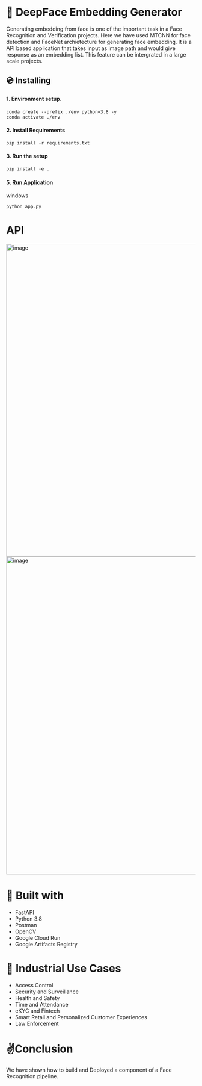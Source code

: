 # 📙 DeepFace Embedding Generator
Generating embedding from face is one of the important task in a Face Recognition and Verification projects. Here we have used MTCNN for face detection and FaceNet archietecture for generating face embedding. It is a API based application that takes input as image path and would give response as an embedding list. This feature can be intergrated in a large scale projects.

## 💿 Installing
#### 1. Environment setup.
```commandline
conda create --prefix ./env python=3.8 -y
conda activate ./env
```

#### 2. Install Requirements
```commandline
pip install -r requirements.txt
```

#### 3. Run the setup
```commandline
pip install -e .
```

#### 5. Run Application
windows
```commandline
python app.py 
```

# API
<img width="831" alt="image" src="https://user-images.githubusercontent.com/57321948/198875358-4319ee30-3db4-4587-811b-938b8d1647df.png">
<img width="846" alt="image" src="https://user-images.githubusercontent.com/57321948/198875368-2ccbed58-071a-4c05-917c-af7f6fbfa666.png">

# 🔧 Built with 
- FastAPI
- Python 3.8
- Postman
- OpenCV
- Google Cloud Run
- Google Artifacts Registry

# 🏦 Industrial Use Cases
- Access Control
- Security and Surveillance
- Health and Safety
- Time and Attendance
- eKYC and Fintech
- Smart Retail and Personalized Customer Experiences
- Law Enforcement

# ✌️Conclusion
We have shown how to build and Deployed a component of a Face Recognition pipeline. 
